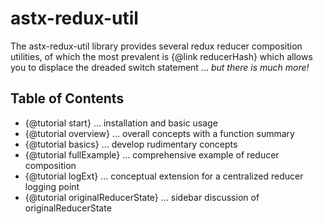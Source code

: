 # astx-redux-util

The astx-redux-util library provides several redux reducer composition
utilities, of which the most prevalent is {@link reducerHash} which
allows you to displace the dreaded switch statement ... *but there is
much more!*


## Table of Contents

- {@tutorial start} ... installation and basic usage
- {@tutorial overview} ... overall concepts with a function summary
- {@tutorial basics} ... develop rudimentary concepts
- {@tutorial fullExample} ... comprehensive example of reducer composition
- {@tutorial logExt} ... conceptual extension for a centralized reducer logging point
- {@tutorial originalReducerState} ... sidebar discussion of originalReducerState
